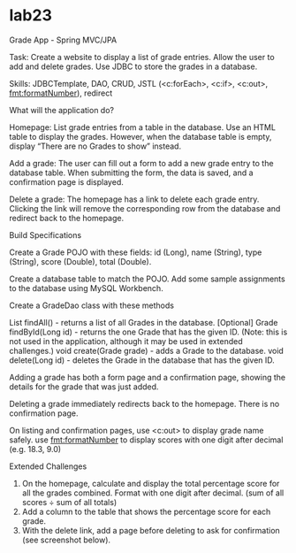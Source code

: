 # lab23
Grade App - Spring MVC/JPA

Task: Create a website to display a list of grade entries. Allow the user to add and delete
grades. Use JDBC to store the grades in a database.

Skills: JDBCTemplate, DAO, CRUD, JSTL (<c:forEach>, <c:if>, <c:out>, <fmt:formatNumber>),
redirect

What will the application do?

Homepage: List grade entries from a table in the database. Use an HTML table to display
the grades. However, when the database table is empty, display “There are no Grades
to show” instead.

Add a grade: The user can fill out a form to add a new grade entry to the database table.
When submitting the form, the data is saved, and a confirmation page is displayed.

Delete a grade: The homepage has a link to delete each grade entry. Clicking the link will
remove the corresponding row from the database and redirect back to the homepage.

Build Specifications

Create a Grade POJO with these fields: id (Long), name (String), type (String), score
(Double), total (Double).

Create a database table to match the POJO. Add some sample assignments to the
database using MySQL Workbench.

Create a GradeDao class with these methods

  List<Grade> findAll() - returns a list of all Grades in the database.
  [Optional] Grade findById(Long id) - returns the one Grade that has the given ID.
    (Note: this is not used in the application, although it may be used in extended
    challenges.)
  void create(Grade grade) - adds a Grade to the database.
  void delete(Long id) - deletes the Grade in the database that has the given ID.

Adding a grade has both a form page and a confirmation page, showing the details for
the grade that was just added.

Deleting a grade immediately redirects back to the homepage. There is no confirmation
page.

On listing and confirmation pages,
  use <c:out> to display grade name safely.
  use <fmt:formatNumber> to display scores with one digit after decimal (e.g.
18.3, 9.0)

Extended Challenges

1. On the homepage, calculate and display the total percentage score for all the grades
combined. Format with one digit after decimal. (sum of all scores ÷ sum of all totals)
2. Add a column to the table that shows the percentage score for each grade.
3. With the delete link, add a page before deleting to ask for confirmation (see screenshot
below).




